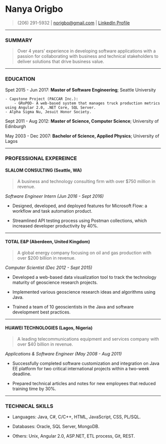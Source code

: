 Nanya Origbo
============
> (206) 291-5932 | [norigbo@gmail.com]() | [LinkedIn Profile](http://www.linkedin.com/in/nanya-origbo)

----

### SUMMARY
> Over 4 years’ experience in developing software applications with a passion for collaborating with business and technical stakeholders to deliver solutions that drive business value.

----

### EDUCATION

Spet 2015 - Jun 2017:   **Master of Software Engineering**; Seattle University

    - Capstone Project (PACCAR Inc.):
        - GRoPOD- A web-based system that manages truck production metrics using Angular 2.0, .NET Core, SQL Server.
    - Alpha Sigma Nu, Jesuit Honor Society.

Sept 2011 - Aug 2012:   **Master of Science, Computer Science**; University of Edinburgh

May 2003 - Dec 2007:   **Bachelor of Science, Applied Physics**; University of Lagos

---------
     
### PROFESSIONAL EXPEREINCE

#### SLALOM CONSULTING (Seattle, WA)
> A business and technology consulting firm with over $750 million in revenue.

*Software Engineer Intern (Jun 2016 - Sept 2016)*

- Designed, developed, and deployed features for Microsoft Flow: a workflow and task automation product. 

- Streamlined API testing process using Postman collections, which increased developer productivity by 40%.

-----

#### TOTAL E&P (Aberdeen, United Kingdom)
> A global energy company focusing on oil and gas production with over $200 billion in revenue.

*Computer Scientist (Dec 2012 - Sept 2015)*

- Developed a web-based data visualization tool to track the technology maturity of geoscience research projects. 

- Implemented various geoscience research ideas and algorithms using Java. 

- Trained a team of 10 geoscientists in the Java and software development best practices.

-----

#### HUAWEI TECHNOLOGIES (Lagos, Nigeria)
> A leading telecommunications equipment and services company with over $40 billion in revenue.

*Applications & Software Engineer (May 2008 - Aug 2011)*

- Successfully completed software customization and integration on Java EE platform for two critical international projects within a two-week deadline. 

- Prepared technical articles and notes for new employees that reduced training time by 30%.

---------
     
### TECHNICAL SKILLS
- Languages: Java, C#, C/C++, HTML, JavaScript, CSS, PL/SQL. 

- Databases: Oracle, SQL Server, MongoDB. 

- Others: Unix, Angular 2.0, ASP.NET, ETL process, Git, REST.

